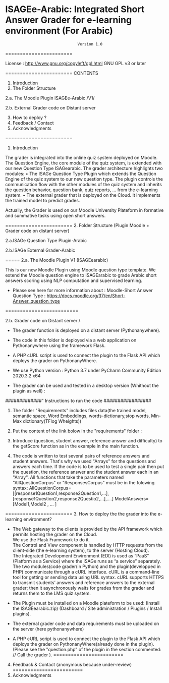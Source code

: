 # ISAGEe-Arabic: Integrated Short Answer Grader for e-learning environment (For Arabic)
 
  
                                    Version 1.0
                                    
=======================        

License : http://www.gnu.org/copyleft/gpl.html GNU GPL v3 or later

=======================
CONTENTS
1. Introduction
2. The Folder Structure

2.a. The Moodle Plugin ISAGEe-Arabic  /V1/

2.b. External Grader code on Distant server

3. How to deploy ?
4. Feedback / Contact
5. Acknowledgments

=======================
1. Introduction

The grader is integrated into the online quiz system deployed on Moodle. 
The Question Engine, the core module of the quiz system, is extended with our new Question Type ISAGearabic. 
The grader architecture highlights two modules: 
• The ISAGe Question Type Plugin which extends the Question Engine of the quiz system to our new question type. 
The plugin controls the communication flow with the other modules of the quiz system and inherits the question behavior, question bank, quiz reports, … from the e-learning system. 
• The external grader that is deployed on the Cloud. It implements the trained model to predict grades.
  
Actually, the Grader is used on our Moodle University Plateform in formative and summative tasks using open short answers. 
 
=======================
2. Folder Structure (Plugin Moodle + Grader code on distant server)

 2.a.ISAGe Question Type Plugin-Arabic
 
 2.b.ISAGe External Grader-Arabic

=====
2.a. The Moodle Plugin  V1 (ISAGEearabic) 

This is our new Moodle Plugin using  Moodle question type template. We extend  the Moodle question engine to ISAGEarabic to grade Arabic short answers scoring using NLP computation and supervised learning.  

* Please see here for more information about : Moodle-Short Answer Question Type :
https://docs.moodle.org/37/en/Short-Answer_question_type

=========================

2.b. Grader code on Distant server /

- The grader function is deployed on a distant server (Pythonanywhere).   
- The code in this folder  is deployed via a web application on Pythonanywhere using the framework Flask.
- A PHP cURL script is used to connect the plugin to the Flask API which deploys the grader on PythonanyWhere. 
- We use Python version : Python 3.7 under PyCharm Community Edition 2020.3.2 x64

- The grader can be used and tested in a desktop version (Whithout the plugin as well) : 

#############" Instructions to run the code  #################

1. The folder "Requirements" includes files data(the trained model, semantic space, Word Embeddings, words-dictionary,stop words, Min-Max dictionary(TFlog Wheights))

2. Put the content of the link bolow in the "requirements" folder : 

4. Introduce (question, student answer, reference answer and difficulty) to the getScore function as in the example in the main function. 

5. The code is written to test several pairs of reference answers and student answers. 
That's why we used "Arrays" for the questions and answers each time.
If the code is to be used to test a single pair then put the question, the reference answer and the student answer each in an "Array".
All functions that take the parameters named "AllQuestionCorpus" or "ResponsesCorpus" must be in the folowing syntax:
AllQuestionCorpus=[[response1Question1,response2Question1,...],[response1Question2,response2Questio2,...],....]
ModelAnswers=[Model1,Model2 , ... ]

=======================
3. How to deploy the the grader into the e-learning environment?

- The Web gateway to the clients is provided by the API framework which permits hosting the grader on the Cloud.  
  We use the Flask Framework to do it.  
  The Control and View component is handled by HTTP requests from the client-side (the e-learning system), to the server (Hosting Cloud).   
  The Integrated Development Environment (EDI) is used as “PaaS” (Platform as a Service) where the ISAGe runs as “a service” separately. 
  The two modules(code grader(in Python) and the plugin(developped in PHP) communicate through a cURL interface.
  cURL is a command-line tool for getting or sending data using URL syntax. 
  cURL supports HTTPS to transmit students’ answers and reference answers to the external grader; 
  then it asynchronously waits for grades from the grader and returns them to the LMS quiz system.

- The Plugin must be installed on a Moodle plateform  to be used:
(Install the ISAGEearabic.zip)
  (Dashboard / Site administration / Plugins / Install plugins). 
  
 - The external grader code and data requirements must be uploaded on the server (here pythonanywhere)

- A PHP cURL script is used to connect the plugin to the Flask API which deploys the grader on PythonanyWhere(already done in the plugin).
(Please see the "question.php" of the plugin in the section commented: // Call the grader ).
========================

4. Feedback & Contact (anonymous because under-review)
========================
6. Acknowledgments 
 
